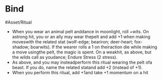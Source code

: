 # Bind
#Asset/Ritual 
- When you wear an animal pelt anddance in moonlight, roll +wits. On astrong hit, you or an ally may wear thepelt and add +1 when making moveswith the related stat (wolf-edge; beariron; deer-heart; fox-shadow; boarwits). If the wearer rolls a 1 on theiraction die while making a move usingthe pelt, the magic is spent. On a weakhit, as above, but the wilds call as youdance; Endure Stress (2 stress).
- As above, and you may insteadperform this ritual wearing the pelt ofa beast. If you do, name the related statand add +2 (instead of +1).
- When you perform this ritual, add +1and take +1 momentum on a hit